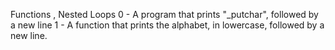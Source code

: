 Functions , Nested Loops
0 - A program that prints "\_putchar", followed by a new line
1 - A function that prints the alphabet, in lowercase, followed by a new line.




